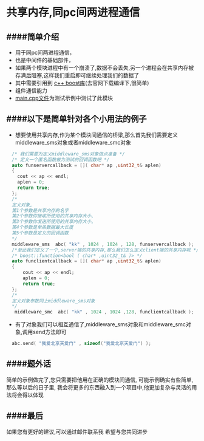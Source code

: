 共享内存,同pc间两进程通信
==========================================
####简单介绍
------------------------------------------
 *  用于同pc间两进程通信，
 *  也是中间件的基础部件，
 *  如果两个模块进程中有一个崩溃了,数据不会丢失,另一个进程会在共享内存被存满后阻塞,这样我们重启即可继续处理我们的数据了
 *  其中需要引用到 [c++ boost库](http://www.boost.org/)(去官网下载编译下,很简单)
 *  组件通信能力
 *  [main.cpp文件](https://github.com/NingLeixueR/shared_memory/blob/4b030c7e7a046eb4d92eadb0b9e9006b23aecd97/src/main.cpp)为测试示例中测试了此模块

####以下是简单针对各个小用法的例子
------------------------------------------
* 想要使用共享内存,作为某个模块间通信的桥梁,那么首先我们需要定义middleware_sms对象或者middleware_smc对象
```cpp
  /* 我们需要为定义middleware_sms对象做点准备 */
  /* 定义一个匿名函数做为测试的回调函数吧 */
  auto funservercallback = []( char* ap ,uint32_t& aplen)
  {
  	cout << ap << endl;
  	aplen = 0;
  	return true;
  };
  /*
  定义对象,
  第1个参数是共享内存的名字
  第2个参数你接收所使用的共享内存大小,
  第3个参数你发送所使用的共享内存大小,
  第4个参数是单条数据最大长度
  第5个参数是定义的回调函数
  */
  middleware_sms  abc( "kk" , 1024 , 1024 , 128, funservercallback );
  /*至此我们定义了一个,server端的共享内存,那么我们怎么定义client端的共享内存呢 */
  /* boost::function<bool ( char* ,uint32_t& )> */
  auto funclientcallback = []( char* ap ,uint32_t& aplen)
  {
	  cout << ap << endl;
	  aplen = 0;
	  return true;
  };
  /*
  定义对象参数同上middleware_sms对象
  */
   middleware_smc  abc( "kk" , 1024 , 1024 ,128, funclientcallback );
```

* 有了对象我们可以相互通信了,middleware_sms对象和middleware_smc对象,调用send方法即可
```cpp
  abc.send( "我爱北京天爱门" , sizeof("我爱北京天爱门") );
```

####题外话
------------------------------------------
简单的示例做完了,您只需要把他用在正确的模块间通信,
可能示例确实有些简单,那么等以后的日子里,
我会将更多的东西融入到一个项目中,他更加复杂与灵活的用法将会得以体现


####最后
------------------------------------------
如果您有更好的建议,可以通过邮件联系我
希望与您共同进步
